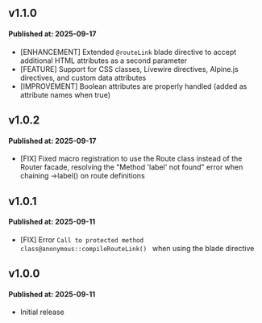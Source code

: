 ## v1.1.0

#### Published at: 2025-09-17

- [ENHANCEMENT] Extended `@routeLink` blade directive to accept additional HTML attributes as a second parameter
- [FEATURE] Support for CSS classes, Livewire directives, Alpine.js directives, and custom data attributes
- [IMPROVEMENT] Boolean attributes are properly handled (added as attribute names when true)

## v1.0.2

#### Published at: 2025-09-17

- [FIX] Fixed macro registration to use the Route class instead of the Router facade, resolving the "Method 'label' not found" error when chaining ->label() on route definitions


## v1.0.1

#### Published at: 2025-09-11

- [FIX] Error `Call to protected method class@anonymous::compileRouteLink() ` when using the blade directive

## v1.0.0

#### Published at: 2025-09-11

- Initial release
